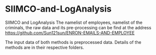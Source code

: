# SIIMCO-and-LogAnalysis
SIIMCO and LogAnalysis
The namelist of employees, namelist of the criminals, the raw data and its pre-processing can be find at the address https://github.com/Sun121sun/ENRON-EMAILS-AND-EMPLOYEE

The input data of both methods is preprocessed data. Details of the methods are in their respective folders.
